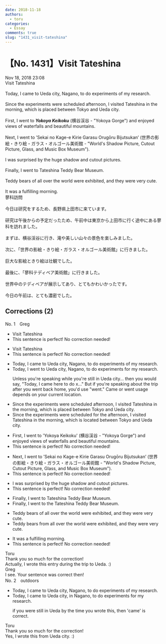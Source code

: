 ```yaml
---
date: 2018-11-18
authors:
  - toru
categories:
  - Essay
comments: true
slug: "1431_visit-tateshina"
---
```


# 【No. 1431】Visit Tateshina
<div class="date">Nov 18, 2018 23:08</div>
<div id="post"><div id="body_show_ori">
Visit Tateshina<br/><br/>Today, I came to Ueda city, Nagano, to do experiments of my research.<br/><br/>Since the experiments were scheduled afternoon, I visited Tateshina in the morning, which is placed between Tokyo and Ueda city.<br/><br/>First, I went to <strong><em>Yokoya Keikoku</em></strong> (横谷渓谷 - "Yokoya Gorge") and enjoyed views of waterfalls and beautiful mountains.<br/><br/>Next, I went to ’Sekai no Kage-e Kirie Garasu Orugōru Bijutsukan’ (世界の影絵・きり絵・ガラス・オルゴール美術館 - "World's Shadow Picture, Cutout Picture, Glass, and Music Box Museum").<br/><br/>I was surprised by the huge shadow and cutout pictures.<br/><br/>Finally, I went to Tateshina Teddy Bear Museum.<br/> <br/>Teddy bears of all over the world were exhibited, and they were very cute.<br/><br/>It was a fulfilling morning.
</div></div>

<!-- more -->

<div id="post_ja"><div id="body_show_mo">
蓼科訪問<br/><br/>今日は研究をするため、長野県上田市に来ています。<br/><br/>研究は午後からの予定だったため、午前中は東京から上田市に行く途中にある蓼科を訪れました。<br/><br/>まずは、横谷渓谷に行き、滝や美しい山々の景色を楽しみました。<br/><br/>次に、「世界の影絵・きり絵・ガラス・オルゴール美術館」に行きました。<br/><br/>巨大な影絵ときり絵は壮観でした。<br/><br/>最後に、「蓼科テディベア美術館」に行きました。<br/><br/>世界中のテディベアが展示してあり、とてもかわいかったです。<br/><br/>今日の午前は、とても濃密でした。
</div></div>

## Corrections (2)
<div id="block"><div class="first_name"> No. 1　<span class="just_name">Greg</span></div><div id="block2">
<ul class="correction_field">
<li class="incorrect">Visit Tateshina</li>
<li class="corrected perfect">This sentence is perfect! No correction needed!</li>
</ul>
<ul class="correction_field">
<li class="incorrect">Visit Tateshina</li>
<li class="corrected perfect">This sentence is perfect! No correction needed!</li>
</ul>
<ul class="correction_field">
<li class="incorrect">Today, I came to Ueda city, Nagano, to do experiments of my research.</li>
<li class="corrected correct">
Today, I <span class="f_blue">went</span> to Ueda city, Nagano, to do experiments <span class="f_red">for</span> my research.
<p class="correction_comment">Unless you're speaking while you're still in Ueda city... then you would say, "Today, I came here to do x..."  But if you're speaking about the trip after you went back home, you'd use "went."  Came or went usage depends on your current location.</p>
</li>
</ul>
<ul class="correction_field">
<li class="incorrect">Since the experiments were scheduled afternoon, I visited Tateshina in the morning, which is placed between Tokyo and Ueda city.</li>
<li class="corrected correct">
Since the experiments were scheduled <span class="f_red">for the</span> afternoon, I visited Tateshina in the morning, which is <span class="f_red">located</span> between Tokyo and Ueda city.
</li>
</ul>
<ul class="correction_field">
<li class="incorrect">First, I went to 'Yokoya Keikoku' (横谷渓谷 - "Yokoya Gorge") and enjoyed views of waterfalls and beautiful mountains.</li>
<li class="corrected perfect">This sentence is perfect! No correction needed!</li>
</ul>
<ul class="correction_field">
<li class="incorrect">Next, I went to ’Sekai no Kage-e Kirie Garasu Orugōru Bijutsukan’ (世界の影絵・きり絵・ガラス・オルゴール美術館 - "World's Shadow Picture, Cutout Picture, Glass, and Music Box Museum").</li>
<li class="corrected perfect">This sentence is perfect! No correction needed!</li>
</ul>
<ul class="correction_field">
<li class="incorrect">I was surprised by the huge shadow and cutout pictures.</li>
<li class="corrected perfect">This sentence is perfect! No correction needed!</li>
</ul>
<ul class="correction_field">
<li class="incorrect">Finally, I went to Tateshina Teddy Bear Museum.</li>
<li class="corrected correct">
Finally, I went to <span class="f_blue">the</span> Tateshina Teddy Bear Museum.
</li>
</ul>
<ul class="correction_field">
<li class="incorrect">Teddy bears of all over the world were exhibited, and they were very cute.</li>
<li class="corrected correct">
Teddy bears <span class="f_red">from</span> all over the world were exhibited, and they were very cute.
</li>
</ul>
<ul class="correction_field">
<li class="incorrect">It was a fulfilling morning.</li>
<li class="corrected perfect">This sentence is perfect! No correction needed!</li>
</ul>
</div><div class="name"><span class="just_name">Toru</span><br>
Thank you so much for the correction!<br/>Actually, I wrote this entry during the trip to Ueda. :)
</div>
<div class="name"><span class="just_name">Greg</span><br>
I see.  Your sentence was correct then!
</div>
</div>
<div id="block"><div class="first_name"> No. 2　<span class="just_name">outdoors</span></div><div id="block2">
<ul class="correction_field">
<li class="incorrect">Today, I came to Ueda city, Nagano, to do experiments of my research.</li>
<li class="corrected correct">
Today, I came to Ueda city, <span class="f_blue">in </span>Nagano, to do experiments <span class="f_blue">for</span> my research.
<p class="correction_comment">if you were still in Ueda by the time you wrote this, then 'came' is correct.</p>
</li>
</ul>
</div><div class="name"><span class="just_name">Toru</span><br>
Thank you so much for the correction!<br/>Yes, I wrote this from Ueda city. :)
</div>
</div>
